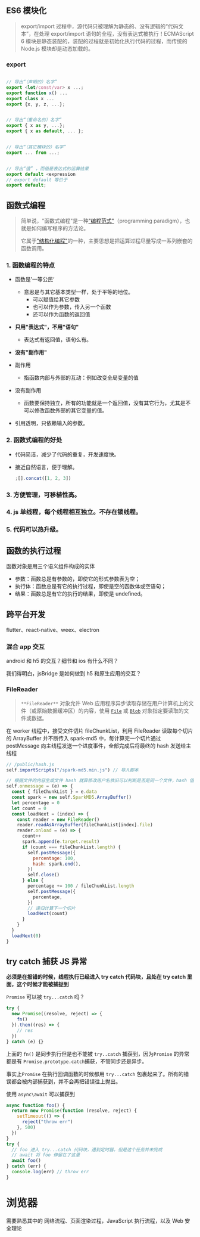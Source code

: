 ## ES6 模块化

> export/import 过程中，源代码只被理解为静态的、没有逻辑的“代码文本”，在处理 export/import 语句的全程，没有表达式被执行！ECMAScript 6 模块是静态装配的，装配的过程就是初始化执行代码的过程，而传统的 Node.js 模块却是动态加载的。

### export

```js

// 导出“（声明的）名字”
export <let/const/var> x ...;
export function x() ...
export class x ...
export {x, y, z, ...};


// 导出“（重命名的）名字”
export { x as y, ...};
export { x as default, ... };


// 导出“（其它模块的）名字”
export ... from ...;


// 导出“值” ，而值是表达式的运算结果
export default <expression
// export default 等价于
export default;
```

## 函数式编程

> 简单说，"函数式编程"是一种["编程范式"](http://en.wikipedia.org/wiki/Programming_paradigm)（programming paradigm），也就是如何编写程序的方法论。
>
> 它属于["结构化编程"](http://en.wikipedia.org/wiki/Structured_programming)的一种，主要思想是把运算过程尽量写成一系列嵌套的函数调用。

### 1. 函数编程的特点

- 函数是’一等公民‘

  - 意思是与其它基本类型一样，处于平等的地位。
    - 可以赋值给其它参数
    - 也可以作为参数，传入另一个函数
    - 还可以作为函数的返回值

- **只用"表达式"，不用"语句"**
  - 表达式有返回值，语句么有。
- **没有"副作用"**
- 副作用
  - 指函数内部与外部的互动：例如改变全局变量的值
- 没有副作用
  - 函数要保持独立，所有的功能就是一个返回值，没有其它行为，尤其是不可以修改函数外部的其它变量的值。
- 引用透明，只依赖输入的参数。

### 2. 函数式编程的好处

- 代码简洁，减少了代码的重复，开发速度快。

- 接近自然语言，便于理解。

  ```js
  ;[].concat([1, 2, 3])
  ```

### 3. 方便管理，可移植性高。

### 4. js 单线程，每个线程相互独立。不存在锁线程。

### 5. 代码可以热升级。

## 函数的执行过程

函数对象是用三个语义组件构成的实体

- 参数：函数总是有参数的，即使它的形式参数表为空；
- 执行体：函数总是有它的执行过程，即使是空的函数体或空语句；
- 结果：函数总是有它的执行的结果，即使是 undefined。

## 跨平台开发

flutter、react-native、weex、electron

### 混合 app 交互

android 和 h5 的交互？细节和 ios 有什么不同？

我们得明白，jsBridge 是如何做到 h5 和原生应用的交互？

### FileReader

> `**FileReader**` 对象允许 Web 应用程序异步读取存储在用户计算机上的文件（或原始数据缓冲区）的内容，使用 [`File`](https://developer.mozilla.org/zh-CN/docs/Web/API/File) 或 [`Blob`](https://developer.mozilla.org/zh-CN/docs/Web/API/Blob) 对象指定要读取的文件或数据。

在 worker 线程中，接受文件切片 fileChunkList，利用 FileReader 读取每个切片的 ArrayBuffer 并不断传入 spark-md5 中，每计算完一个切片通过 postMessage 向主线程发送一个进度事件，全部完成后将最终的 hash 发送给主线程

```js
// /public/hash.js
self.importScripts("/spark-md5.min.js") // 导入脚本

// 根据文件的内容生成文件 hash 就算修改用户名依旧可以判断是否是同一个文件，hash 值是唯一的
self.onmessage = (e) => {
  const { fileChunkList } = e.data
  const spark = new self.SparkMD5.ArrayBuffer()
  let percentage = 0
  let count = 0
  const loadNext = (index) => {
    const reader = new FileReader()
    reader.readAsArrayBuffer(fileChunkList[index].file)
    reader.onload = (e) => {
      count++
      spark.append(e.target.result)
      if (count === fileChunkList.length) {
        self.postMessage({
          percentage: 100,
          hash: spark.end(),
        })
        self.close()
      } else {
        percentage += 100 / fileChunkList.length
        self.postMessage({
          percentage,
        })
        // 递归计算下一个切片
        loadNext(count)
      }
    }
  }
  loadNext(0)
}
```

## try catch 捕获 JS 异常

**必须是在报错的时候，线程执行已经进入 try catch 代码块，且处在 try catch 里面，这个时候才能被捕捉到**

`Promise` 可以被 `try...catch` 吗？

```js
try {
  new Promise((resolve, reject) => {
    fn()
  }).then((res) => {
    // res
  })
} catch (e) {}
```

上面的 `fn()` 是同步执行但是也不能被 `try..catch` 捕获到，因为`Promise` 的异常都是有 `Promise.prototype.catch`捕获，不管同步还是异步。

事实上`Promise` 在执行回调函数的时候都用 `try...catch` 包裹起来了。所有的错误都会被内部捕获到，并不会再把错误往上抛出。

使用 `async\await` 可以捕获到

```js
async function foo() {
  return new Promise(function (resolve, reject) {
    setTimeout(() => {
      reject("throw err")
    }, 500)
  })
}
try {
  // foo 进入 try...catch 代码块，遇到定时器，但是这个任务并未完成
  // await 将 foo 停留在了这里
  await foo()
} catch (err) {
  console.log(err) // throw err
}
```

# 浏览器

需要熟悉其中的 网络流程、页面渲染过程，JavaScript 执行流程，以及 Web 安全理论
